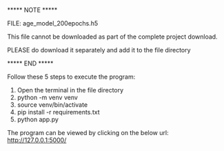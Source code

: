 ***** NOTE *****

FILE: age_model_200epochs.h5

This file cannot be downloaded as part of the complete project download.

PLEASE do download it separately and add it to the file directory

***** END *****

Follow these 5 steps to execute the program:

1. Open the terminal in the file directory
2. python -m venv venv
3. source venv/bin/activate
4. pip install -r requirements.txt
5. python app.py 

The program can be viewed by clicking on the below url:
http://127.0.0.1:5000/
